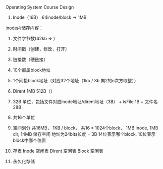 Operating System Course Design

1. Inode（16B） 64inode/block -> 1MB
   
inode内储存内容：
  1. 文件字节数(42kb => )
  2. 时间戳（创建，修改，打开）
  3. 链接数（硬链接）
  4. 10个直属block地址
  5. 1个间接block地址（对应32个地址（1kb / 3b 向2的n次方取整））

2. Dirent 1MB 512B（）
  6. 32B 单位，包括文件对应inode地址/dirent地址（3B） + isFile 1B + 文件名28B
  7. 共16个单位

3. 空间划分
共16MB， 1KB / block， 共16 * 1024个block， 1MB inode, 1MB dir, 14MB 储存空间
地址为24bits长度 = 3B 14位表示哪个block, 10位表示block中哪个位置

4. 存表
Inode 空闲表
Dirent 空闲表
Block 空闲表

5. 永久化存储
